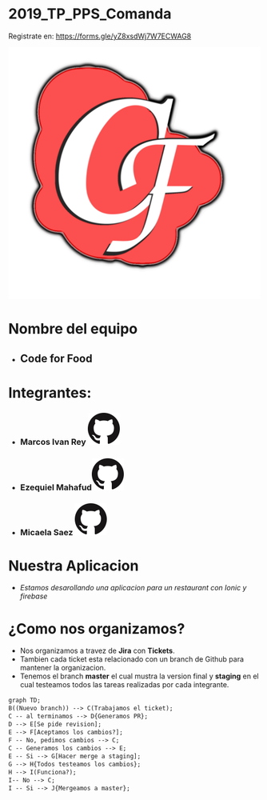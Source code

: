# 2019_TP_PPS_Comanda

Registrate en: https://forms.gle/yZ8xsdWj7W7ECWAG8

![Logo Code for Food](icono_1.png)

# Nombre del equipo
- ## Code for Food

# Integrantes:
 - ### Marcos Ivan Rey [![](github.png)](https://github.com/marcos514  "marcos514")
 - ### Ezequiel Mahafud[![](github.png)](https://github.com/Skieel  "Skieel")
 - ### Micaela Saez  [![](github.png)](https://github.com/micaasaezz "micaasaezz")

# Nuestra Aplicacion
- *Estamos desarollando una aplicacion para un restaurant con Ionic y firebase*

# ¿Como nos organizamos?
- Nos organizamos a travez de **Jira** con **Tickets**.
- Tambien cada ticket esta relacionado con un branch de Github para mantener la organizacion.
- Tenemos el branch **master** el cual mustra la version final y **staging** en el cual testeamos todos las tareas realizadas por cada integrante.

```mermaid
graph TD;
B((Nuevo branch)) --> C(Trabajamos el ticket);
C -- al terminamos --> D{Generamos PR};
D --> E[Se pide revision];
E --> F[Aceptamos los cambios?];
F -- No, pedimos cambios --> C;
C -- Generamos los cambios --> E;
E -- Si --> G[Hacer merge a staging];
G --> H{Todos testeamos los cambios};
H --> I(Funciona?);
I-- No --> C;
I -- Si --> J{Mergeamos a master};
```
